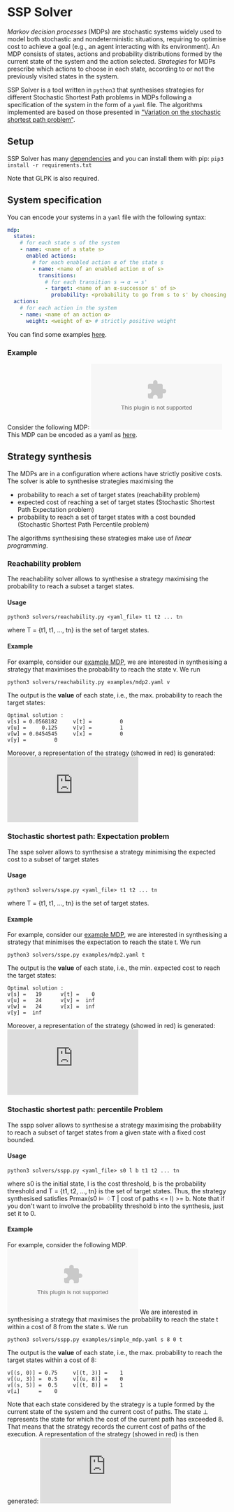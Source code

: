 SSP Solver
===
*Markov decision processes* (MDPs) are stochastic systems widely used to model both stochastic and nondeterministic situations, requiring to optimise cost to achieve a goal (e.g., an agent interacting with its environment).
An MDP consists of states, actions and probability distributions formed by the current state of the system and the action selected.
*Strategies* for MDPs prescribe which actions to choose in each state, according to or not the previously visited states in the system.

SSP Solver is a tool written in `python3` that synthesises strategies for different Stochastic Shortest Path problems
in MDPs following a specification of the system in the form of a ``yaml`` file.
The algorithms implemented are based on those presented in ["Variation on the stochastic shortest path problem"](https://arxiv.org/abs/1411.0835).

## Setup
SSP Solver has many [dependencies](https://github.com/theGreatGiorgio/Stochastic-Shortest-Path/blob/master/ssp/requirements.txt) and you can install them with pip:
```pip3 install -r requirements.txt```

Note that GLPK is also required.

## System specification
You can encode your systems in a `yaml` file with the following syntax:
```yaml
mdp:
  states:
    # for each state s of the system
    - name: <name of a state s>
      enabled actions:
        # for each enabled action α of the state s
        - name: <name of an enabled action α of s>
          transitions:
            # for each transition s ➞ α ➞ s'
            - target: <name of an α-successor s' of s>
              probability: <probability to go from s to s' by choosing α>
  actions:
    # for each action in the system
    - name: <name of an action α>
      weight: <weight of α> # strictly positive weight
```
You can find some examples [here](https://github.com/theGreatGiorgio/Stochastic-Shortest-Path/tree/master/ssp/examples).
### Example
Consider the following MDP:
![alt text](https://cdn.rawgit.com/theGreatGiorgio/Stochastic-Shortest-Path/95e87948/ssp/examples/mdp2.eps)
This MDP can be encoded as a yaml as [here](https://github.com/theGreatGiorgio/Stochastic-Shortest-Path/blob/master/ssp/examples/mdp2.yaml).

## Strategy synthesis
The MDPs are in a configuration where actions have strictly positive costs.
The solver is able to synthesise strategies maximising the
  - probability to reach a set of target states (reachability problem)
  - expected cost of reaching a set of target states (Stochastic Shortest Path Expectation problem)
  - probability to reach a set of target states with a cost bounded (Stochastic Shortest Path Percentile problem)

The algorithms synthesising these strategies make use of *linear programming*.
### Reachability problem
The reachability solver allows to synthesise a strategy maximising the probability to reach a subset a target states.
#### Usage
```
python3 solvers/reachability.py <yaml_file> t1 t2 ... tn
```
where T = \{t1, t1, ..., tn\} is the set of target states.

#### Example

For example, consider our [example MDP](https://github.com/theGreatGiorgio/Stochastic-Shortest-Path/blob/master/ssp/examples/mdp2.yaml), we are interested in synthesising a strategy that maximises the probability to reach the state v.
We run
```
python3 solvers/reachability.py examples/mdp2.yaml v
```
The output is the **value** of each state, i.e., the max. probability to reach the target states:
```
Optimal solution :
v[s] = 0.0568182 	 v[t] =         0
v[u] =     0.125 	 v[v] =         1
v[w] = 0.0454545 	 v[x] =         0
v[y] =         0
```
Moreover, a representation of the strategy (showed in red) is generated:
![alt text](https://cdn.rawgit.com/theGreatGiorgio/Stochastic-Shortest-Path/d4282048/ssp/examples/mdp2.gv.pdf)

### Stochastic shortest path: Expectation problem
The sspe solver allows to synthesise a strategy minimising the expected cost to a subset of target states

#### Usage
```
python3 solvers/sspe.py <yaml_file> t1 t2 ... tn
```
where T = \{t1, t1, ..., tn\} is the set of target states.
#### Example
For example, consider our [example MDP](https://github.com/theGreatGiorgio/Stochastic-Shortest-Path/blob/master/ssp/examples/mdp2.yaml), we are interested in synthesising a strategy that minimises the expectation to reach the state t.
We run
```
python3 solvers/sspe.py examples/mdp2.yaml t
```
The output is the **value** of each state, i.e., the min. expected cost to reach the target states:
```
Optimal solution :
v[s] =   19 	 v[t] =    0
v[u] =   24 	 v[v] =  inf
v[w] =   24 	 v[x] =  inf
v[y] =  inf
```
Moreover, a representation of the strategy (showed in red) is generated:
![alt text](https://cdn.rawgit.com/theGreatGiorgio/Stochastic-Shortest-Path/182f3eb0/ssp/examples/mdp2-e.gv.pdf)

### Stochastic shortest path: percentile Problem
The sspp solver allows to synthesise a strategy maximising the probability to reach a subset of target states from a given state with a fixed cost bounded.
#### Usage
```
python3 solvers/sspp.py <yaml_file> s0 l b t1 t2 ... tn
```
where s0 is the initial state, l is the cost threshold, b is the probability threshold and T = \{t1, t2, ..., tn\} is the set of target states.
Thus, the strategy synthesised satisfies Prmax(s0 ⊨ ♢T | cost of paths <= l) >= b. Note that if you don't want to involve the probability threshold b into the synthesis, just set it to 0.

#### Example
For example, consider the following MDP.
![alt text](https://cdn.rawgit.com/theGreatGiorgio/Stochastic-Shortest-Path/182f3eb0/Rapport/figures/sspp1.eps)
We are interested in synthesising a strategy that maximises the probability to reach the state t within a cost of 8 from the state s.
We run
```
python3 solvers/sspp.py examples/simple_mdp.yaml s 8 0 t
```
The output is the **value** of each state, i.e., the max. probability to reach the target states within a cost of 8:
```
v[(s, 0)] = 0.75 	 v[(t, 3)] =    1
v[(u, 3)] =  0.5 	 v[(u, 8)] =    0
v[(s, 5)] =  0.5 	 v[(t, 8)] =    1
v[⊥]      =    0
```
Note that each state considered by the strategy is a tuple formed by the current state of the system and the current cost of paths. The state ⊥ represents the state for which the cost of the current path has exceeded 8. That means that the strategy records the current cost of paths of the execution.
A representation of the strategy (showed in red) is then generated:
![alt text](https://cdn.rawgit.com/theGreatGiorgio/Stochastic-Shortest-Path/182f3eb0/Rapport/figures/simple_mdp2.pdf)
